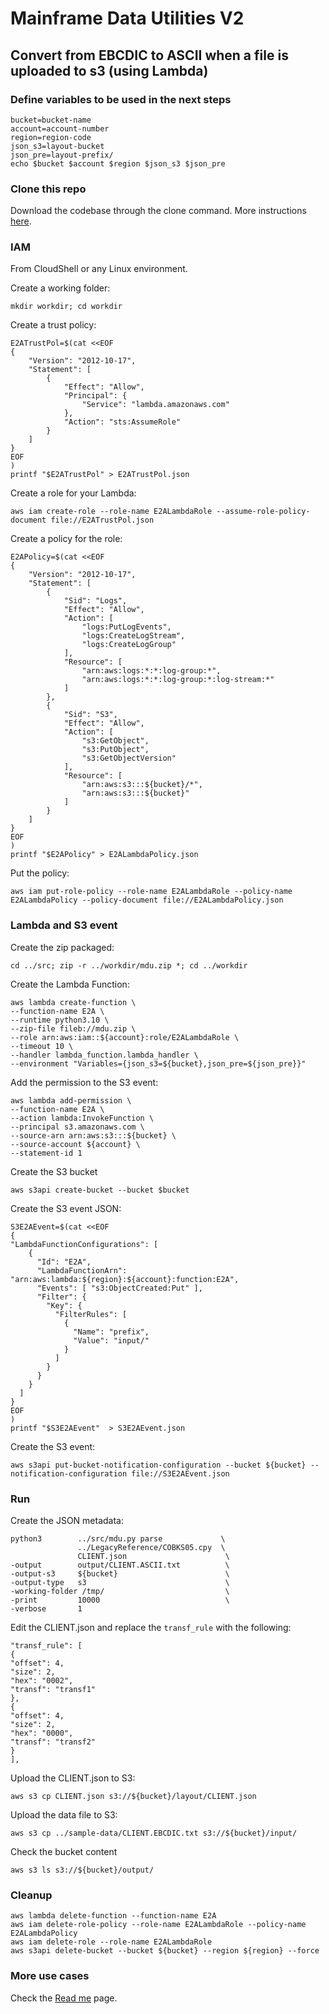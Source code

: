 # Mainframe Data Utilities V2

## Convert from EBCDIC to ASCII when a file is uploaded to s3 (using Lambda)

### Define variables to be used in the next steps
```
bucket=bucket-name
account=account-number
region=region-code
json_s3=layout-bucket
json_pre=layout-prefix/
echo $bucket $account $region $json_s3 $json_pre
```

### Clone this repo

Download the codebase through the clone command. More instructions [here](/docs/00-download.md).

### IAM

From CloudShell or any Linux environment.

Create a working folder:
```
mkdir workdir; cd workdir
```

Create a trust policy:
```
E2ATrustPol=$(cat <<EOF
{
    "Version": "2012-10-17",
    "Statement": [
        {
            "Effect": "Allow",
            "Principal": {
                "Service": "lambda.amazonaws.com"
            },
            "Action": "sts:AssumeRole"
        }
    ]
}
EOF
)
printf "$E2ATrustPol" > E2ATrustPol.json
```

Create a role for your Lambda:
```
aws iam create-role --role-name E2ALambdaRole --assume-role-policy-document file://E2ATrustPol.json
```

Create a policy for the role:
```
E2APolicy=$(cat <<EOF
{
    "Version": "2012-10-17",
    "Statement": [
        {
            "Sid": "Logs",
            "Effect": "Allow",
            "Action": [
                "logs:PutLogEvents",
                "logs:CreateLogStream",
                "logs:CreateLogGroup"
            ],
            "Resource": [
                "arn:aws:logs:*:*:log-group:*",
                "arn:aws:logs:*:*:log-group:*:log-stream:*"
            ]
        },
        {
            "Sid": "S3",
            "Effect": "Allow",
            "Action": [
                "s3:GetObject",
                "s3:PutObject",
                "s3:GetObjectVersion"
            ],
            "Resource": [
                "arn:aws:s3:::${bucket}/*",
                "arn:aws:s3:::${bucket}"
            ]
        }
    ]
}
EOF
)
printf "$E2APolicy" > E2ALambdaPolicy.json
```

Put the policy:
```
aws iam put-role-policy --role-name E2ALambdaRole --policy-name E2ALambdaPolicy --policy-document file://E2ALambdaPolicy.json
```

### Lambda and S3 event

Create the zip packaged:
```
cd ../src; zip -r ../workdir/mdu.zip *; cd ../workdir
```

Create the Lambda Function:
```
aws lambda create-function \
--function-name E2A \
--runtime python3.10 \
--zip-file fileb://mdu.zip \
--role arn:aws:iam::${account}:role/E2ALambdaRole \
--timeout 10 \
--handler lambda_function.lambda_handler \
--environment "Variables={json_s3=${bucket},json_pre=${json_pre}}"
```

Add the permission to the S3 event:

```
aws lambda add-permission \
--function-name E2A \
--action lambda:InvokeFunction \
--principal s3.amazonaws.com \
--source-arn arn:aws:s3:::${bucket} \
--source-account ${account} \
--statement-id 1
```


Create the S3 bucket
```
aws s3api create-bucket --bucket $bucket
```

Create the S3 event JSON:

```
S3E2AEvent=$(cat <<EOF
{
"LambdaFunctionConfigurations": [
    {
      "Id": "E2A",
      "LambdaFunctionArn": "arn:aws:lambda:${region}:${account}:function:E2A",
      "Events": [ "s3:ObjectCreated:Put" ],
      "Filter": {
        "Key": {
          "FilterRules": [
            {
              "Name": "prefix",
              "Value": "input/"
            }
          ]
        }
      }
    }
  ]
}
EOF
)
printf "$S3E2AEvent"  > S3E2AEvent.json
```

Create the S3 event:
```
aws s3api put-bucket-notification-configuration --bucket ${bucket} --notification-configuration file://S3E2AEvent.json
```

### Run

Create the JSON metadata:
```
python3        ../src/mdu.py parse             \
               ../LegacyReference/COBKS05.cpy  \
               CLIENT.json                      \
-output        output/CLIENT.ASCII.txt          \
-output-s3     ${bucket}                        \
-output-type   s3                               \
-working-folder /tmp/                           \
-print         10000                            \
-verbose       1
```

Edit the CLIENT.json and replace the `transf_rule` with the following:

```
"transf_rule": [
{
"offset": 4,
"size": 2,
"hex": "0002",
"transf": "transf1"
},
{
"offset": 4,
"size": 2,
"hex": "0000",
"transf": "transf2"
}
],
```

Upload the CLIENT.json to S3:
```
aws s3 cp CLIENT.json s3://${bucket}/layout/CLIENT.json
```

Upload the data file to S3:
```
aws s3 cp ../sample-data/CLIENT.EBCDIC.txt s3://${bucket}/input/
```

Check the bucket content
```
aws s3 ls s3://${bucket}/output/
```

### Cleanup
```
aws lambda delete-function --function-name E2A
aws iam delete-role-policy --role-name E2ALambdaRole --policy-name E2ALambdaPolicy
aws iam delete-role --role-name E2ALambdaRole
aws s3api delete-bucket --bucket ${bucket} --region ${region} --force

```


### More use cases

Check the [Read me](/docs/readme.md) page.
